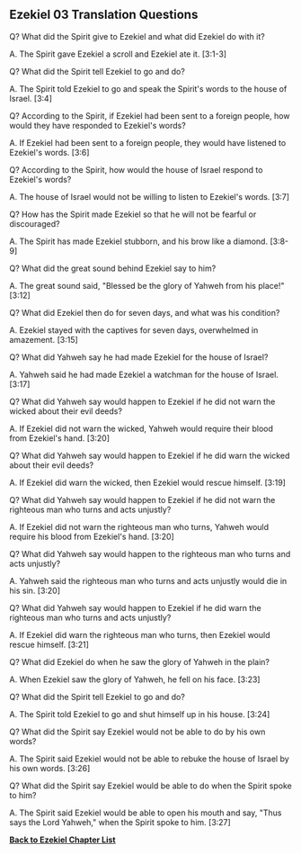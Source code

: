 ## Ezekiel 03 Translation Questions ##

Q? What did the Spirit give to Ezekiel and what did Ezekiel do with it?

A. The Spirit gave Ezekiel a scroll and Ezekiel ate it. [3:1-3]

Q? What did the Spirit tell Ezekiel to go and do?

A. The Spirit told Ezekiel to go and speak the Spirit's words to the house of Israel. [3:4]

Q? According to the Spirit, if Ezekiel had been sent to a foreign people, how would they have responded to Ezekiel's words?

A. If Ezekiel had been sent to a foreign people, they would have listened to Ezekiel's words. [3:6]

Q? According to the Spirit, how would the house of Israel respond to Ezekiel's words?

A. The house of Israel would not be willing to listen to Ezekiel's words. [3:7]

Q? How has the Spirit made Ezekiel so that he will not be fearful or discouraged?

A. The Spirit has made Ezekiel stubborn, and his brow like a diamond. [3:8-9]

Q? What did the great sound behind Ezekiel say to him?

A. The great sound said, "Blessed be the glory of Yahweh from his place!" [3:12]

Q? What did Ezekiel then do for seven days, and what was his condition?

A. Ezekiel stayed with the captives for seven days, overwhelmed in amazement. [3:15]

Q? What did Yahweh say he had made Ezekiel for the house of Israel?

A. Yahweh said he had made Ezekiel a watchman for the house of Israel. [3:17]

Q? What did Yahweh say would happen to Ezekiel if he did not warn the wicked about their evil deeds?

A. If Ezekiel did not warn the wicked, Yahweh would require their blood from Ezekiel's hand. [3:20]

Q? What did Yahweh say would happen to Ezekiel if he did warn the wicked about their evil deeds?

A. If Ezekiel did warn the wicked, then Ezekiel would rescue himself. [3:19]

Q? What did Yahweh say would happen to Ezekiel if he did not warn the righteous man who turns and acts unjustly?

A. If Ezekiel did not warn the righteous man who turns, Yahweh would require his blood from Ezekiel's hand. [3:20]

Q? What did Yahweh say would happen to the righteous man who turns and acts unjustly?

A. Yahweh said the righteous man who turns and acts unjustly would die in his sin. [3:20]

Q? What did Yahweh say would happen to Ezekiel if he did warn the righteous man who turns and acts unjustly?

A. If Ezekiel did warn the righteous man who turns, then Ezekiel would rescue himself. [3:21]

Q? What did Ezekiel do when he saw the glory of Yahweh in the plain?

A. When Ezekiel saw the glory of Yahweh, he fell on his face. [3:23]

Q? What did the Spirit tell Ezekiel to go and do?

A. The Spirit told Ezekiel to go and shut himself up in his house. [3:24]

Q? What did the Spirit say Ezekiel would not be able to do by his own words?

A. The Spirit said Ezekiel would not be able to rebuke the house of Israel by his own words. [3:26]

Q? What did the Spirit say Ezekiel would be able to do when the Spirit spoke to him?

A. The Spirit said Ezekiel would be able to open his mouth and say, "Thus says the Lord Yahweh," when the Spirit spoke to him. [3:27]

__[Back to Ezekiel Chapter List](./)__

